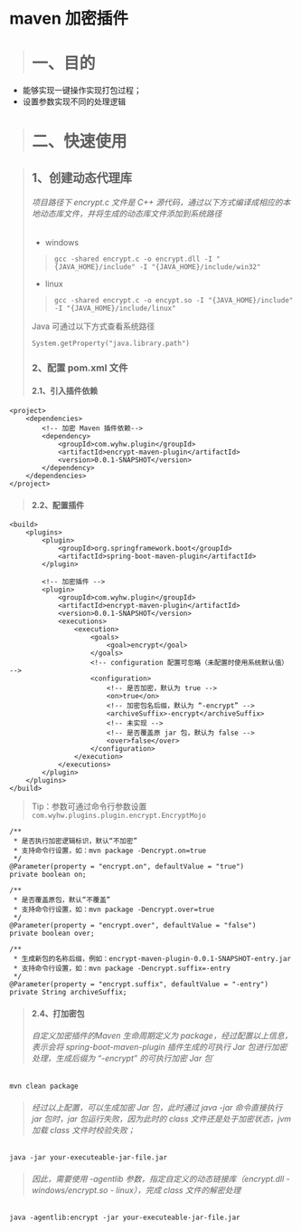 # maven 加密插件
># 一、目的
- 能够实现一键操作实现打包过程；
- 设置参数实现不同的处理逻辑

># 二、快速使用

>## 1、创建动态代理库
>###### 项目路径下 encrypt.c 文件是 C++ 源代码，通过以下方式编译成相应的本地动态库文件，并将生成的动态库文件添加到系统路径
> - windows
>>     gcc -shared encrypt.c -o encrypt.dll -I "{JAVA_HOME}/include" -I "{JAVA_HOME}/include/win32"
> - linux
>>     gcc -shared encrypt.c -o encypt.so -I "{JAVA_HOME}/include" -I "{JAVA_HOME}/include/linux"
>
> Java 可通过以下方式查看系统路径
>    
>     System.getProperty("java.library.path")
>### 2、配置 pom.xml 文件
>#### 2.1、引入插件依赖
    <project>
        <dependencies>
            <!-- 加密 Maven 插件依赖-->
            <dependency>
                <groupId>com.wyhw.plugin</groupId>
                <artifactId>encrypt-maven-plugin</artifactId>
                <version>0.0.1-SNAPSHOT</version>
            </dependency>
        </dependencies>
    </project>

>#### 2.2、配置插件
    <build>
        <plugins>
            <plugin>
                <groupId>org.springframework.boot</groupId>
                <artifactId>spring-boot-maven-plugin</artifactId>
            </plugin>
     
            <!-- 加密插件 -->
            <plugin>
                <groupId>com.wyhw.plugin</groupId>
                <artifactId>encrypt-maven-plugin</artifactId>
                <version>0.0.1-SNAPSHOT</version>
                <executions>
                    <execution>
                        <goals>
                            <goal>encrypt</goal>
                        </goals>
                        <!-- configuration 配置可忽略（未配置时使用系统默认值） -->
                        <configuration>
                            <!-- 是否加密，默认为 true -->
                            <on>true</on>
                            <!-- 加密包名后缀，默认为 “-encrypt” -->
                            <archiveSuffix>-encrypt</archiveSuffix>
                            <!-- 未实现 -->
                            <!-- 是否覆盖原 jar 包，默认为 false -->
                            <over>false</over>
                        </configuration>
                    </execution>
                </executions>
            </plugin>
        </plugins>
    </build>
> Tip：参数可通过命令行参数设置<br>
    `com.wyhw.plugins.plugin.encrypt.EncryptMojo`
   
    /**
     * 是否执行加密逻辑标识，默认“不加密”
     * 支持命令行设置，如：mvn package -Dencrypt.on=true
     */
    @Parameter(property = "encrypt.on", defaultValue = "true")
    private boolean on;
   
    /**
     * 是否覆盖原包，默认“不覆盖”
     * 支持命令行设置，如：mvn package -Dencrypt.over=true
     */
    @Parameter(property = "encrypt.over", defaultValue = "false")
    private boolean over;
   
    /**
     * 生成新包的名称后缀，例如：encrypt-maven-plugin-0.0.1-SNAPSHOT-entry.jar
     * 支持命令行设置，如：mvn package -Dencrypt.suffix=-entry
     */
    @Parameter(property = "encrypt.suffix", defaultValue = "-entry")
    private String archiveSuffix;

>#### 2.4、打加密包
>###### 自定义加密插件的Maven 生命周期定义为 package，经过配置以上信息，表示会将 spring-boot-maven-plugin 插件生成的可执行 Jar 包进行加密处理，生成后缀为 “-encrypt” 的可执行加密 Jar 包`
    
    mvn clean package

>###### 经过以上配置，可以生成加密 Jar 包，此时通过 java -jar 命令直接执行 jar 包时，jar 包运行失败，因为此时的 class 文件还是处于加密状态，jvm 加载 class 文件时校验失败；

    java -jar your-executeable-jar-file.jar

>###### 因此，需要使用 -agentlib 参数，指定自定义的动态链接库（encrypt.dll - windows/encrypt.so - linux），完成 class 文件的解密处理
    
    java -agentlib:encrypt -jar your-executeable-jar-file.jar